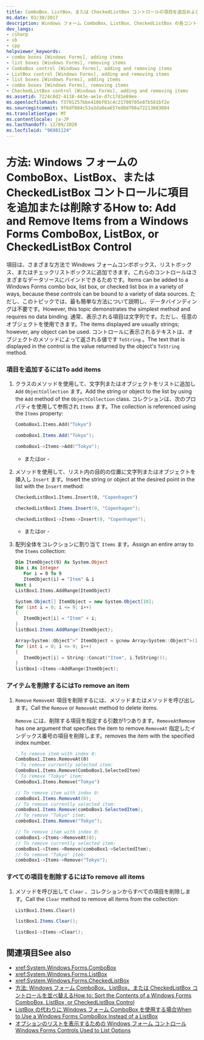 ```yaml
---
title: ComboBox、ListBox、または CheckedListBox コントロールの項目を追加および削除する
ms.date: 03/30/2017
description: Windows フォーム ComboBox、ListBox、CheckedListBox の各コントロールを、データバインディングなしで簡単に追加および削除する方法について説明します。
dev_langs:
- csharp
- vb
- cpp
helpviewer_keywords:
- combo boxes [Windows Forms], adding items
- list boxes [Windows Forms], removing items
- ComboBox control [Windows Forms], adding and removing items
- ListBox control [Windows Forms], adding and removing items
- list boxes [Windows Forms], adding items
- combo boxes [Windows Forms], removing items
- CheckedListBox control [Windows Forms], adding and removing items
ms.assetid: 7224c8d2-4118-443e-ae1e-d7c17d1e69ee
ms.openlocfilehash: f3701257bbe410bf03c4c21700705e87b581bf2e
ms.sourcegitcommit: 9f6df084c53a3da0ea657ed0d708a72213683084
ms.translationtype: MT
ms.contentlocale: ja-JP
ms.lasthandoff: 12/09/2020
ms.locfileid: "96981124"
---
```

# <a name="how-to-add-and-remove-items-from-a-windows-forms-combobox-listbox-or-checkedlistbox-control"></a><span data-ttu-id="a6a0b-103">方法: Windows フォームの ComboBox、ListBox、または CheckedListBox コントロールに項目を追加または削除する</span><span class="sxs-lookup"><span data-stu-id="a6a0b-103">How to: Add and Remove Items from a Windows Forms ComboBox, ListBox, or CheckedListBox Control</span></span>
<span data-ttu-id="a6a0b-104">項目は、さまざまな方法で Windows フォームコンボボックス、リストボックス、またはチェックリストボックスに追加できます。これらのコントロールはさまざまなデータソースにバインドできるためです。</span><span class="sxs-lookup"><span data-stu-id="a6a0b-104">Items can be added to a Windows Forms combo box, list box, or checked list box in a variety of ways, because these controls can be bound to a variety of data sources.</span></span> <span data-ttu-id="a6a0b-105">ただし、このトピックでは、最も簡単な方法について説明し、データバインディングは不要です。</span><span class="sxs-lookup"><span data-stu-id="a6a0b-105">However, this topic demonstrates the simplest method and requires no data binding.</span></span> <span data-ttu-id="a6a0b-106">通常、表示される項目は文字列です。ただし、任意のオブジェクトを使用できます。</span><span class="sxs-lookup"><span data-stu-id="a6a0b-106">The items displayed are usually strings; however, any object can be used.</span></span> <span data-ttu-id="a6a0b-107">コントロールに表示されるテキストは、オブジェクトのメソッドによって返される値です `ToString` 。</span><span class="sxs-lookup"><span data-stu-id="a6a0b-107">The text that is displayed in the control is the value returned by the object's `ToString` method.</span></span>  
  
### <a name="to-add-items"></a><span data-ttu-id="a6a0b-108">項目を追加するには</span><span class="sxs-lookup"><span data-stu-id="a6a0b-108">To add items</span></span>  
  
1. <span data-ttu-id="a6a0b-109">クラスのメソッドを使用して、文字列またはオブジェクトをリストに追加し `Add` `ObjectCollection` ます。</span><span class="sxs-lookup"><span data-stu-id="a6a0b-109">Add the string or object to the list by using the `Add` method of the `ObjectCollection` class.</span></span> <span data-ttu-id="a6a0b-110">コレクションは、次のプロパティを使用して参照され `Items` ます。</span><span class="sxs-lookup"><span data-stu-id="a6a0b-110">The collection is referenced using the `Items` property:</span></span>  
  
    ```vb  
    ComboBox1.Items.Add("Tokyo")  
    ```  
  
    ```csharp  
    comboBox1.Items.Add("Tokyo");  
    ```  
  
    ```cpp  
    comboBox1->Items->Add("Tokyo");  
    ```  
  
     - <span data-ttu-id="a6a0b-111">または</span><span class="sxs-lookup"><span data-stu-id="a6a0b-111">or -</span></span>  
  
2. <span data-ttu-id="a6a0b-112">メソッドを使用して、リスト内の目的の位置に文字列またはオブジェクトを挿入し `Insert` ます。</span><span class="sxs-lookup"><span data-stu-id="a6a0b-112">Insert the string or object at the desired point in the list with the `Insert` method:</span></span>  
  
    ```vb  
    CheckedListBox1.Items.Insert(0, "Copenhagen")  
    ```  
  
    ```csharp  
    checkedListBox1.Items.Insert(0, "Copenhagen");  
    ```  
  
    ```cpp  
    checkedListBox1->Items->Insert(0, "Copenhagen");  
    ```  
  
     - <span data-ttu-id="a6a0b-113">または</span><span class="sxs-lookup"><span data-stu-id="a6a0b-113">or -</span></span>  
  
3. <span data-ttu-id="a6a0b-114">配列全体をコレクションに割り当て `Items` ます。</span><span class="sxs-lookup"><span data-stu-id="a6a0b-114">Assign an entire array to the `Items` collection:</span></span>  
  
    ```vb  
    Dim ItemObject(9) As System.Object  
    Dim i As Integer  
       For i = 0 To 9  
       ItemObject(i) = "Item" & i  
    Next i  
    ListBox1.Items.AddRange(ItemObject)  
    ```  
  
    ```csharp  
    System.Object[] ItemObject = new System.Object[10];  
    for (int i = 0; i <= 9; i++)  
    {  
       ItemObject[i] = "Item" + i;  
    }  
    listBox1.Items.AddRange(ItemObject);  
    ```  
  
    ```cpp  
    Array<System::Object^>^ ItemObject = gcnew Array<System::Object^>(10);  
    for (int i = 0; i <= 9; i++)  
    {  
       ItemObject[i] = String::Concat("Item", i.ToString());  
    }  
    listBox1->Items->AddRange(ItemObject);  
    ```  
  
### <a name="to-remove-an-item"></a><span data-ttu-id="a6a0b-115">アイテムを削除するには</span><span class="sxs-lookup"><span data-stu-id="a6a0b-115">To remove an item</span></span>  
  
1. <span data-ttu-id="a6a0b-116">`Remove` `RemoveAt` 項目を削除するには、メソッドまたはメソッドを呼び出します。</span><span class="sxs-lookup"><span data-stu-id="a6a0b-116">Call the `Remove` or `RemoveAt` method to delete items.</span></span>  
  
     <span data-ttu-id="a6a0b-117">`Remove` には、削除する項目を指定する引数が1つあります。`RemoveAt`</span><span class="sxs-lookup"><span data-stu-id="a6a0b-117">`Remove` has one argument that specifies the item to remove.`RemoveAt`</span></span> <span data-ttu-id="a6a0b-118">指定したインデックス番号の項目を削除します。</span><span class="sxs-lookup"><span data-stu-id="a6a0b-118">removes the item with the specified index number.</span></span>  
  
    ```vb  
    ' To remove item with index 0:  
    ComboBox1.Items.RemoveAt(0)  
    ' To remove currently selected item:  
    ComboBox1.Items.Remove(ComboBox1.SelectedItem)  
    ' To remove "Tokyo" item:  
    ComboBox1.Items.Remove("Tokyo")  
    ```  
  
    ```csharp  
    // To remove item with index 0:  
    comboBox1.Items.RemoveAt(0);  
    // To remove currently selected item:  
    comboBox1.Items.Remove(comboBox1.SelectedItem);  
    // To remove "Tokyo" item:  
    comboBox1.Items.Remove("Tokyo");  
    ```  
  
    ```cpp  
    // To remove item with index 0:  
    comboBox1->Items->RemoveAt(0);  
    // To remove currently selected item:  
    comboBox1->Items->Remove(comboBox1->SelectedItem);  
    // To remove "Tokyo" item:  
    comboBox1->Items->Remove("Tokyo");  
    ```  
  
### <a name="to-remove-all-items"></a><span data-ttu-id="a6a0b-119">すべての項目を削除するには</span><span class="sxs-lookup"><span data-stu-id="a6a0b-119">To remove all items</span></span>  
  
1. <span data-ttu-id="a6a0b-120">メソッドを呼び出して `Clear` 、コレクションからすべての項目を削除します。</span><span class="sxs-lookup"><span data-stu-id="a6a0b-120">Call the `Clear` method to remove all items from the collection:</span></span>  
  
    ```vb  
    ListBox1.Items.Clear()  
    ```  
  
    ```csharp  
    listBox1.Items.Clear();  
    ```  
  
    ```cpp  
    listBox1->Items->Clear();  
    ```  
  
## <a name="see-also"></a><span data-ttu-id="a6a0b-121">関連項目</span><span class="sxs-lookup"><span data-stu-id="a6a0b-121">See also</span></span>

- <xref:System.Windows.Forms.ComboBox>
- <xref:System.Windows.Forms.ListBox>
- <xref:System.Windows.Forms.CheckedListBox>
- [<span data-ttu-id="a6a0b-122">方法: Windows フォーム ComboBox、ListBox、または CheckedListBox コントロールを並べ替える</span><span class="sxs-lookup"><span data-stu-id="a6a0b-122">How to: Sort the Contents of a Windows Forms ComboBox, ListBox, or CheckedListBox Control</span></span>](sort-the-contents-of-a-wf-combobox-listbox-or-checkedlistbox-control.md)
- [<span data-ttu-id="a6a0b-123">ListBox の代わりに Windows フォーム ComboBox を使用する場合</span><span class="sxs-lookup"><span data-stu-id="a6a0b-123">When to Use a Windows Forms ComboBox Instead of a ListBox</span></span>](when-to-use-a-windows-forms-combobox-instead-of-a-listbox.md)
- [<span data-ttu-id="a6a0b-124">オプションのリストを表示するための Windows フォーム コントロール</span><span class="sxs-lookup"><span data-stu-id="a6a0b-124">Windows Forms Controls Used to List Options</span></span>](windows-forms-controls-used-to-list-options.md)
